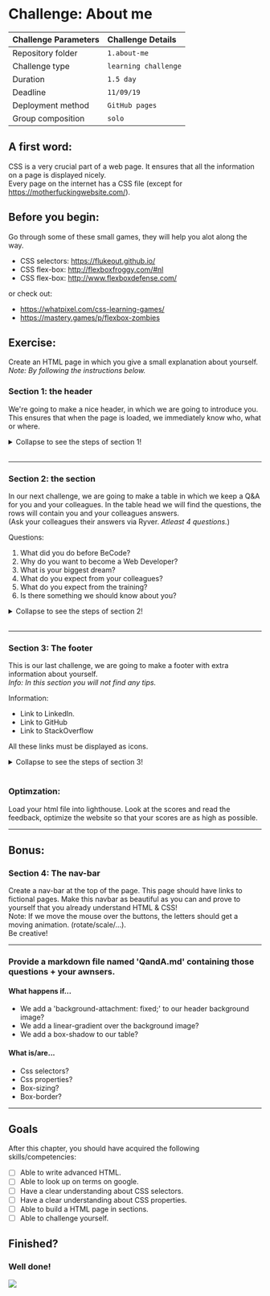 # Challenge: About me

|Challenge Parameters  |Challenge Details              |
|:---------------------|:------------------------------|
|Repository folder     |`1.about-me`                   |
|Challenge type        |`learning challenge`           |
|Duration              |`1.5 day`                      |
|Deadline              | `11/09/19`                    |
|Deployment method     |`GitHub pages`                 |
|Group composition     |`solo`                         |




## A first word:

CSS is a very crucial part of a web page. It ensures that all the information on a page is displayed nicely.  
Every page on the internet has a CSS file (except for https://motherfuckingwebsite.com/).

## Before you begin:

Go through some of these small games, they will help you alot along the way.

- CSS selectors: https://flukeout.github.io/
- CSS flex-box: http://flexboxfroggy.com/#nl
- CSS flex-box: http://www.flexboxdefense.com/

or check out:   
- https://whatpixel.com/css-learning-games/  
- https://mastery.games/p/flexbox-zombies

## Exercise:
Create an HTML page in which you give a small explanation about yourself.  
*Note: By following the instructions below.*

### Section 1: the header
We're going to make a nice header, in which we are going to introduce you.  
This ensures that when the page is loaded, we immediately know who, what or where.

<details><summary>Collapse to see the steps of section 1!</summary>

#### Step 1:  
Create a `<header>`and insert a text, containing your *life quote* inside of it.  
This quote should have a very light grey color, use a **hex** color for this.

#### Step 2:  
Add a background image to the `<header>` and make sure the header's height is the same size as your *view height*.

#### Step 3:  
Make the image darker, so that it fits with the text.

#### Step 4:  
Make sure the text is centered in the middle of the screen.  
*Tip: look up flexbox.*

#### Step 5:  
Add an image of yourself above your quote. This should be a round image.  
`Note: The  rounding must be done in css.`

#### Step 6:  
Make sure that when you hover your mouse over the image, it becomes a bit blurry and slightly *larger. 
*Larger: Circle size stays the same, but the content image scales*

#### Step 7:  
Make sure that your age is displayed on the image when you hover over it.

#### Step 8:  
Add your name between the image and the quote.

#### Step 9:  
Use google fonts to add a new font-family. Style all your text on the page, make it beautiful!</details>
<br>

------

### Section 2: the section

In our next challenge, we are going to make a table in which we keep a Q&A for you and your colleagues.
In the table head we will find the questions, the rows will contain you and your colleagues answers.   
(Ask your colleagues their answers via Ryver. *Atleast 4 questions.*)

Questions:
1. What did you do before BeCode?
1. Why do you want to become a Web Developer?
1. What is your biggest dream?
1. What do you expect from your colleagues?
1. What do you expect from the training?
1. Is there something we should know about you?

<details><summary>Collapse to see the steps of section 2!</summary>

#### Step 1:
Create a table and fill it with all the information.

#### Step 2: 
Remove the horizontal lines from the table.

#### Step 3:
Make a striped table (example: dark grey/light grey.).  
*Tip: css selectors*

#### Step 4:
If the user moves his mouse over a 'td', the background colour must change.  
*Note: If the background is light it should turn darker, if not it should turn lighter.*

#### Step 5:
Each first letter in the `<td>` must have a **bold** font weight.  
*Tip: css selectors*
</details>

<br>

------

### Section 3: The footer

This is our last challenge, we are going to make a footer with extra information about yourself.  
*Info: In this section you will not find any tips.*

Information:  
- Link to LinkedIn.
- Link to GitHub
- Link to StackOverflow

All these links must be displayed as icons.

<details><summary>Collapse to see the steps of section 3!</summary>

#### Step 1:
Create a `<footer>` and give it a height of 150px.

#### Step 2:
Create a `<ul>` with the following sturcture `<ul>` -> `<li>` -> `<i>`. Center this in the footer.

#### Step 3: 
Add icons that contain the URLs. And make sure that they are spread in a width of 400px.

#### Step 4:
Animate the icons color on hover.

#### Step 5:
Before the first icon and after the last icon, there should be a vertical line `|`.

#### Step 6:  
When we select a icon the link should open in a new tab.

</details>

<br>

### Optimzation:

Load your html file into lighthouse.
Look at the scores and read the feedback, optimize the website so that your scores are as high as possible.


----

## Bonus:

### Section 4: The nav-bar
Create a nav-bar at the top of the page.
This page should have links to fictional pages.
Make this navbar as beautiful as you can and prove to yourself that you already understand HTML & CSS!  
Note: If we move the mouse over the buttons, the letters should get a moving animation. (rotate/scale/...).  
Be creative!

----

### Provide a markdown file named 'QandA.md' containing those questions + your awnsers.

#### What happens if...

- We add a 'background-attachment: fixed;' to our header background image?
- We add a linear-gradient over the background image?
- We add a box-shadow to our table?

#### What is/are...

- Css selectors?
- Css properties?
- Box-sizing?
- Box-border?

----


## Goals

After this chapter, you should have acquired the following skills/competencies:


- [ ] Able to write advanced HTML.
- [ ] Able to look up on terms on google.
- [ ] Have a clear understanding about CSS selectors.
- [ ] Have a clear understanding about CSS properties.
- [ ] Able to build a HTML page in sections.
- [ ] Able to challenge yourself.

## Finished?
### Well done!
![](https://media.giphy.com/media/bKBM7H63PIykM/giphy.gif)
